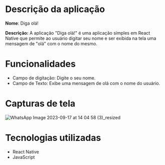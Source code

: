 # Descrição da aplicação
**Nome**: Diga olá!

**Descrição:** A aplicação "Diga olá!" é uma aplicação simples em React Native que permite ao usuário digitar seu nome e ser exibida na tela uma mensagem de "olá" com o nome do mesmo.

# Funcionalidades
- Campo de digitação: Digite o seu nome.
- Campo de Texto: Exibe uma mensagem de olá com o nome do usuário.

# Capturas de tela
![WhatsApp Image 2023-09-17 at 14 04 58 (3)_resized](https://github.com/Nelson1Aguiar/Diga-Ola/assets/132019512/56260da4-9fa0-41bf-85f3-ad5261c49f5c)

# Tecnologias utilizadas
- React Native
- JavaScript
